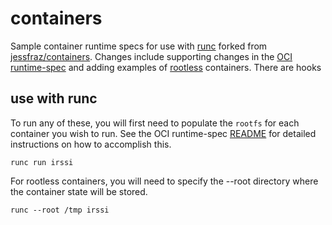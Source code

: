 # containers

Sample container runtime specs for use with [runc] forked from
[jessfraz/containers].  Changes include supporting changes in the
[OCI runtime-spec] and adding examples of [rootless] containers. There
are hooks 

## use with runc
To run any of these, you will first need to populate the `rootfs` for each
container you wish to run. See the OCI runtime-spec [README] for detailed
instructions on how to accomplish this.

```
runc run irssi
```

For rootless containers, you will need to specify the --root directory where the
container state will be stored.
```
runc --root /tmp irssi
```

[runc]:https://github.com/opencontainers/runc
[jessfraz/containers]:https://github.com/jessfraz/containers
[OCI runtime-spec]:https://github.com/opencontainers/runtime-spec
[rootless]:https://www.cyphar.com/blog/post/rootless-containers-with-runc
[README]:https://github.com/opencontainers/runtime-spec/README.md
[netns]:https://github.com/jessfraz/netns
